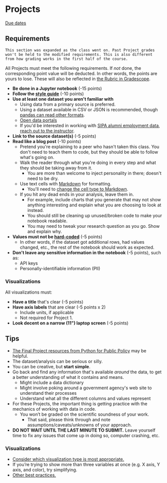 # Projects

[Due dates](index.md#schedule)

## Requirements

```{warning}
This section was expanded as the class went on. Past Project grades won't be held to the modified requirements. This is also different from how grading works in the first half of the course.
```

All Projects must meet the following requirements. If _not_ done, the corresponding point value will be deducted. In other words, the points are yours to lose. These will also be reflected in [the Rubric in Gradescope](https://guides.gradescope.com/hc/en-us/articles/22249389005709-Grading-Submissions#h_01HHDDG2Z3HK61H0PKG5EFXPJV).

- **Be done in a Jupyter notebook** (-15 points)
- **Follow the [style guide](https://courseworks2.columbia.edu/courses/203144/files?preview=21151852)** (-10 points)
- **Use at least one dataset you aren't familiar with**
  - Using data from a primary source is preferred.
  - Using a dataset available in CSV or JSON is recommended, though [pandas can read other formats](https://pandas.pydata.org/pandas-docs/stable/user_guide/io.html).
  - [Open data portals](https://python-public-policy.afeld.me/en/columbia/final_project/resources.html#open-data-portals)
  - If you'd be interested in working with [SIPA alumni employment data](https://www.sipa.columbia.edu/pathways-careers/employment-statistics), [reach out to the instructor](index.md#instructors).
- **Link to the source dataset(s)** (-5 points)
- **Read like a blog post** (-10 points)
  - Pretend you're explaining to a peer who hasn't taken this class. You don't need to teach them to code, but they should be able to follow what's going on.
  - Walk the reader through what you're doing in every step and what they should be taking away from it.
    - You are more than welcome to inject personality in there; doesn't need to be dry.
  - Use text cells with [Markdown](https://www.markdownguide.org/basic-syntax/) for formatting.
    - You'll need to [change the cell type to Markdown](https://jupyter-notebook.readthedocs.io/en/stable/examples/Notebook/Working%20With%20Markdown%20Cells.html).
  - If you hit any dead ends in your analysis, leave them in.
    - For example, include charts that you generate that may not show anything interesting and explain what you are choosing to look at instead.
    - You should still be cleaning up unused/broken code to make your notebook readable.
    - You may need to tweak your research question as you go. Show and explain why.
- **Values must not be [hard-coded](https://en.wikipedia.org/wiki/Hard_coding)** (-5 points)
  - In other words, if the dataset got additional rows, had values changed, etc., the rest of the notebook should work as expected.
- **Don't leave any sensitive information in the notebook** (-5 points), such as:
  - API keys
  - Personally-identifiable information (PII)

### Visualizations

All visualizations must:

- **Have a title** that's clear (-5 points)
- **Have axis labels** that are clear (-5 points x 2)
  - Include units, if applicable
  - Not required for Project 1.
- **Look decent on a narrow (11") laptop screen** (-5 points)

## Tips

- [The Final Project resources from Python for Public Policy](https://python-public-policy.afeld.me/en/columbia/final_project/resources.html) may be helpful.
- The dataset/analysis can be serious or silly.
- You can be creative, but **start simple**.
- Go back and find any information that's available _around_ the data, to get a better understanding of what it contains and means.
  - Might include a data dictionary
  - Might involve poking around a government agency's web site to understand their processes
  - Understand what all the different columns and values represent
- For these Projects, the important thing is getting practice with the mechanics of working with data in code.
  - You won’t be graded on the scientific soundness of your work.
    - That said, please think through and note assumptions/caveats/unknowns of your approach.
- **DO NOT WAIT UNTIL THE LAST MINUTE TO SUBMIT.** Leave yourself time to fix any issues that come up in doing so, computer crashing, etc.

### Visualizations

- [Consider which visualization type is most appropriate.](lecture_20.ipynb#what-visualization-should-i-use)
- If you’re trying to show more than three variables at once (e.g. X axis, Y axis, and color), try simplifying.
- [Other best practices.](https://xdgov.github.io/data-design-standards/)
